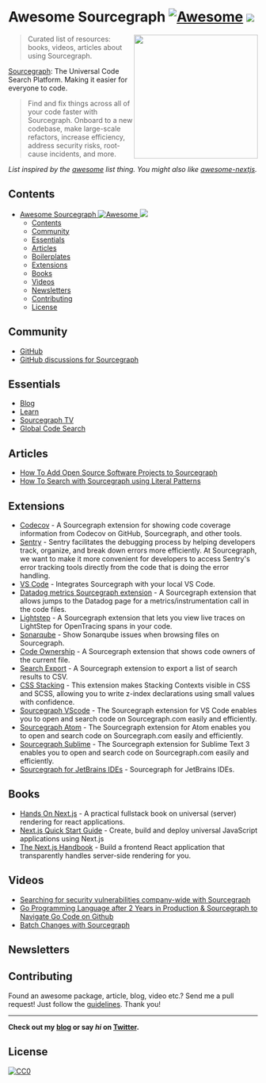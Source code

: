 # Awesome Sourcegraph [![Awesome](https://cdn.rawgit.com/sindresorhus/awesome/d7305f38d29fed78fa85652e3a63e154dd8e8829/media/badge.svg)](https://github.com/sindresorhus/awesome) ![](https://img.shields.io/badge/unicodeveloper-approved-brightgreen.svg)

[<img src="https://sourcegraph.com/.assets/img/sourcegraph-head-logo.svg?v2" align="right" width="250">](https://github.com/sourcegraph/sourcegraph)

> Curated list of resources: books, videos, articles about using Sourcegraph.

[Sourcegraph](https://github.com/sourcegraph/sourcegraph): The Universal Code Search Platform. Making it easier for everyone to code.

> Find and fix things across all of your code faster with Sourcegraph. Onboard to a new codebase, make large-scale refactors, increase efficiency, address security risks, root-cause incidents, and more.

*List inspired by the [awesome](https://github.com/sindresorhus/awesome) list thing. You might also like [awesome-nextjs](https://github.com/unicodeveloper/awesome-nextjs).*

## Contents
- [Awesome Sourcegraph ![Awesome](https://github.com/sindresorhus/awesome) ![](https://img.shields.io/badge/unicodeveloper-approved-brightgreen.svg)](#awesome-nextjs-img-srchttpscdnrawgitcomsindresorhusawesomed7305f38d29fed78fa85652e3a63e154dd8e8829mediabadgesvg-altawesome-img-srchttpsimgshieldsiobadgeunicodeveloper-approved-brightgreensvg-alt)
  - [Contents](#contents)
  - [Community](#community)
  - [Essentials](#essentials)
  - [Articles](#articles)
  - [Boilerplates](#boilerplates)
  - [Extensions](#extensions)
  - [Books](#books)
  - [Videos](#videos)
  - [Newsletters](#newsletters)
  - [Contributing](#contributing)
  - [License](#license)

## Community
* [GitHub](https://github.com/sourcegraph/sourcegraph)
* [GitHub discussions for Sourcegraph](https://github.com/sourcegraph/sourcegraph/discussions)

## Essentials
* [Blog](https://about.sourcegraph.com/blog)
* [Learn](https://learn.sourcegraph.com)
* [Sourcegraph TV](https://www.youtube.com/c/sourcegraph)
* [Global Code Search](https://sourcegraph.com/search)

## Articles
 * [How To Add Open Source Software Projects to Sourcegraph](https://learn.sourcegraph.com/posts/how-to-add-open-source-software-projects-to-sourcegraph)
 * [How To Search with Sourcegraph using Literal Patterns](https://learn.sourcegraph.com/posts/literal-search-patterns)

## Extensions
* [Codecov](https://sourcegraph.com/extensions/sourcegraph/codecov) - A Sourcegraph extension for showing code coverage information from Codecov on GitHub, Sourcegraph, and other tools.
* [Sentry](https://sourcegraph.com/extensions/sourcegraph/sentry) - Sentry facilitates the debugging process by helping developers track, organize, and break down errors more efficiently. At Sourcegraph, we want to make it more convenient for developers to access Sentry's error tracking tools directly from the code that is doing the error handling.
* [VS Code](https://sourcegraph.com/extensions/sourcegraph/vscode-extras) - Integrates Sourcegraph with your local VS Code.
* [Datadog metrics Sourcegraph extension](https://sourcegraph.com/extensions/sourcegraph/datadog-metrics) - A Sourcegraph extension that allows jumps to the Datadog page for a metrics/instrumentation call in the code files.
* [Lightstep](https://sourcegraph.com/extensions/sourcegraph/lightstep) - A Sourcegraph extension that lets you view live traces on LightStep for OpenTracing spans in your code.
* [Sonarqube](https://sourcegraph.com/extensions/sourcegraph/sonarqube) - Show Sonarqube issues when browsing files on Sourcegraph.
* [Code Ownership](https://sourcegraph.com/extensions/sourcegraph/code-ownership) - A Sourcegraph extension that shows code owners of the current file.
* [Search Export](https://sourcegraph.com/extensions/sourcegraph/search-export) - A Sourcegraph extension to export a list of search results to CSV.
* [CSS Stacking](https://sourcegraph.com/extensions/felixfbecker/css-stacking-contexts) - This extension makes Stacking Contexts visible in CSS and SCSS, allowing you to write z-index declarations using small values with confidence.
* [Sourcegraph VScode](https://github.com/sourcegraph/sourcegraph-vscode) - The Sourcegraph extension for VS Code enables you to open and search code on Sourcegraph.com easily and efficiently.
* [Sourcegraph Atom](https://github.com/sourcegraph/sourcegraph-atom) - The Sourcegraph extension for Atom enables you to open and search code on Sourcegraph.com easily and efficiently.
* [Sourcegraph Sublime](https://github.com/sourcegraph/sourcegraph-sublime) - The Sourcegraph extension for Sublime Text 3 enables you to open and search code on Sourcegraph.com easily and efficiently.
* [Sourcegraph for JetBrains IDEs](https://github.com/sourcegraph/sourcegraph-jetbrains) - Sourcegraph for JetBrains IDEs.


## Books
* [Hands On Next.js](https://www.honext.io/) - A practical fullstack book on universal (server) rendering for react applications.
* [Next.js Quick Start Guide](https://www.packtpub.com/web-development/nextjs-quick-start-guide) - Create, build and deploy universal JavaScript applications using Next.js
* [The Next.js Handbook](https://flaviocopes.com/page/nextjs-handbook/) - Build a frontend React application that transparently handles server-side rendering for you.

## Videos

* [Searching for security vulnerabilities company-wide with Sourcegraph](https://www.youtube.com/watch?v=OGd8wr7XpgU)
* [Go Programming Language after 2 Years in Production & Sourcegraph to Navigate Go Code on Github](https://www.youtube.com/watch?v=Pw07q3e4jEY)
* [Batch Changes with Sourcegraph](https://www.youtube.com/watch?v=eOmiyXIWTCw)

## Newsletters

## Contributing
Found an awesome package, article, blog, video etc.? Send me a pull request! Just follow the [guidelines](/CONTRIBUTING.md). Thank you!

---
**Check out my [blog](https://goodheads.io) or say *hi* on [Twitter](https://twitter.com/unicodeveloper).**

## License
[![CC0](http://mirrors.creativecommons.org/presskit/buttons/88x31/svg/cc-zero.svg)](http://creativecommons.org/publicdomain/zero/1.0/)
